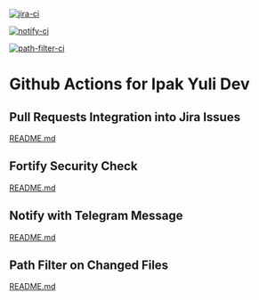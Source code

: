 [![jira-ci](https://github.com/ipakyulibank/actions/actions/workflows/jira-ci.yml/badge.svg)](https://github.com/ipakyulibank/actions/actions/workflows/jira-ci.yml)

[![notify-ci](https://github.com/ipakyulibank/actions/actions/workflows/notify-ci.yml/badge.svg)](https://github.com/ipakyulibank/actions/actions/workflows/notify-ci.yml)

[![path-filter-ci](https://github.com/ipakyulibank/actions/actions/workflows/path-filter-ci.yml/badge.svg)](https://github.com/ipakyulibank/actions/actions/workflows/path-filter-ci.yml)

# Github Actions for Ipak Yuli Dev

## Pull Requests Integration into Jira Issues

[README.md](jira-pull-requests/)

## Fortify Security Check

[README.md](fortify-security-check/)

## Notify with Telegram Message
 
 [README.md](notify/)

 ## Path Filter on Changed Files

 [README.md](path-filter/)